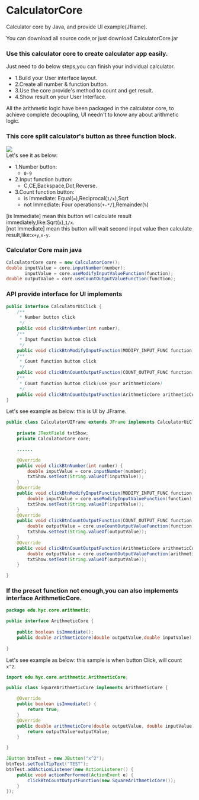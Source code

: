 # CalculatorCore
Calculator core by Java, and provide UI example(Jframe).

You can download all source code,or just download CalculatorCore.jar

### Use this calculator core to create calculator app  easily.
Just need to do below steps,you can finish your individual calculator.

  - 1.Build your User interface layout.
  - 2.Create  all number & function button.
  - 3.Use the core provide's method to count and get result.
  - 4.Show result on your User Interface.
 
All the arithmetic logic have been packaged in the calculator core, to achieve complete decoupling, UI needn't to know any about arithmetic logic.

### This core split calculator's button as three function block.

![](https://lh4.googleusercontent.com/-ZhnrNLE6EBM/VN3IDJMa9II/AAAAAAAADV0/-zg20vEn7qw/w1128-h917-no/calculator_setting.jpg)<br>
Let's see it as below:
- 1.Number button:
  - `0-9`
- 2.Input function button: 
  - C,CE,Backspace,Dot,Reverse.
- 3.Count function button: 
  - is Immediate: Equal(`=`),Reciprocal(`1/x`),Sqrt
  - not Immediate: Four operations(`+-*/`),Remainder(`%`)

[is Immediate] mean this button will calculate result immediately,like:Sqrt(`x`),`1/x`.<br>
[not Immediate] mean this button will wait second input value then calculate result,like:`x+y`,`x-y`.

### Calculator Core main java

```java
CalculatorCore core = new CalculatorCore();
double inputValue = core.inputNumber(number);
	   inputValue = core.useModifyInputValueFunction(function);
double outputValue = core.useCountOutputValueFunction(function);

```

### API provide interface for UI implements

```java
public interface CalculatorUiClick {
	/**
	 * Number button click
	 */
	public void clickBtnNumber(int number);
	/**
	 * Input function button click
	 */
	public void clickBtnModifyInputFunction(MODIFY_INPUT_FUNC function);
	/**
	 * Count function button click
	 */
	public void clickBtnCountOutputFunction(COUNT_OUTPUT_FUNC function);
	/**
	 * Count function button click(use your arithmeticCore)
	 */
	public void clickBtnCountOutputFunction(ArithmeticCore arithmeticCore);
}
```

Let's see example as below: this is UI  by JFrame.

```java
public class CalculatorUIFrame extends JFrame implements CalculatorUiClick{
	
	private JTextField txtShow;
	private CalculatorCore core;

	......

	@Override
	public void clickBtnNumber(int number) {
		double inputValue = core.inputNumber(number);
		txtShow.setText(String.valueOf(inputValue));
	}
	@Override
	public void clickBtnModifyInputFunction(MODIFY_INPUT_FUNC function) {
		double inputValue = core.useModifyInputValueFunction(function);
		txtShow.setText(String.valueOf(inputValue));
	}
	@Override
	public void clickBtnCountOutputFunction(COUNT_OUTPUT_FUNC function) {
		double outputValue = core.useCountOutputValueFunction(function);
		txtShow.setText(String.valueOf(outputValue));
	}
	@Override
	public void clickBtnCountOutputFunction(ArithmeticCore arithmeticCore) {
		double outputValue = core.useCountOutputValueFunction(arithmeticCore);
		txtShow.setText(String.valueOf(outputValue));
	}

}
```

### If the preset function not enough,you can also implements interface ArithmeticCore.

```java
package edu.hyc.core.arithmetic;

public interface ArithmeticCore {
	
	public boolean isImmediate();
	public double arithmeticCore(double outputValue,double inputValue);
	
}
```

Let's see example as below: this sample is when button Click, will  count `x^2`.

```java
import edu.hyc.core.arithmetic.ArithmeticCore;

public class SquareArithmeticCore implements ArithmeticCore {

	@Override
	public boolean isImmediate() {
		return true;
	}
	@Override
	public double arithmeticCore(double outputValue, double inputValue) {
		return outputValue*outputValue;
	}

}
```

```java
JButton btnTest = new JButton("x^2");
btnTest.setToolTipText("TEST");
btnTest.addActionListener(new ActionListener() {
	public void actionPerformed(ActionEvent e) {
		clickBtnCountOutputFunction(new SquareArithmeticCore());
	}
});
```
